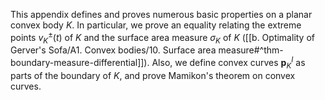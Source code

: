This appendix defines and proves numerous basic properties on a planar convex body $K$. In particular, we prove an equality relating the extreme points $v_K^{\pm}(t)$ of $K$ and the surface area measure $\sigma_K$ of $K$ ([[b. Optimality of Gerver's Sofa/A1. Convex bodies/10. Surface area measure#^thm-boundary-measure-differential]]). Also, we define convex curves $\mathbf{p}_K^I$ as parts of the boundary of $K$, and prove Mamikon's theorem on convex curves.